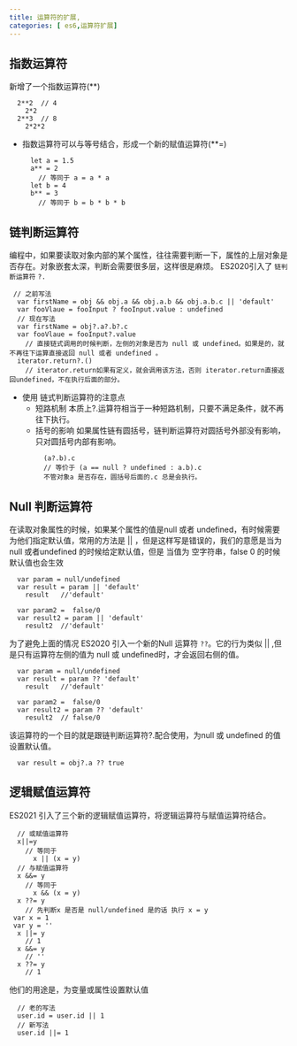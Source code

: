 ```yaml
---
title: 运算符的扩展,
categories: [ es6,运算符扩展]
---
```


##  指数运算符

新增了一个指数运算符(**)

  ```
    2**2  // 4 
      2*2
    2**3  // 8
      2*2*2 
  ```
- 指数运算符可以与等号结合，形成一个新的赋值运算符(**=)
  ```
    let a = 1.5 
    a** = 2
      // 等同于 a = a * a 
    let b = 4 
    b** = 3
      // 等同于 b = b * b * b 
  ```
## 链判断运算符

  编程中，如果要读取对象内部的某个属性，往往需要判断一下，属性的上层对象是否存在。对象嵌套太深，判断会需要很多层，这样很是麻烦。
  ES2020引入了 `链判断运算符` `?.`
  ```
   // 之前写法
    var firstName = obj && obj.a && obj.a.b && obj.a.b.c || 'default'
    var fooVlaue = fooInput ? fooInput.value : undefined
    // 现在写法
    var firstName = obj?.a?.b?.c
    var fooVlaue = fooInput?.value
      // 直接链式调用的时候判断，左侧的对象是否为 null 或 undefined。如果是的，就不再往下运算直接返回 null 或者 undefined 。
    iterator.return?.()
      // iterator.return如果有定义，就会调用该方法，否则 iterator.return直接返回undefined，不在执行后面的部分。
  ```
 - 使用 链式判断运算符的注意点
    - 短路机制
      本质上?.运算符相当于一种短路机制，只要不满足条件，就不再往下执行。
    - 括号的影响
      如果属性链有圆括号，链判断运算符对圆括号外部没有影响，只对圆括号内部有影响。
      ```
        (a?.b).c
        // 等价于 (a == null ? undefined : a.b).c
        不管对象a 是否存在，圆括号后面的.c 总是会执行。
      ```

## Null 判断运算符
  在读取对象属性的时候，如果某个属性的值是null 或者 undefined，有时候需要为他们指定默认值，常用的方法是 || ，但是这样写是错误的，我们的意愿是当为null 或者undefined 的时候给定默认值，但是 当值为 空字符串，false 0 的时候默认值也会生效
  ```
    var param = null/undefined
    var result = param || 'default'
      result   //'default'
    
    var param2 =  false/0
    var result2 = param || 'default'
      result2  //'default'
  ```
  为了避免上面的情况 ES2020 引入一个新的Null 运算符 `??`。它的行为类似 || ,但是只有运算符左侧的值为 null 或 undefined时，才会返回右侧的值。
  ```
    var param = null/undefined
    var result = param ?? 'default'
      result   //'default'
    
    var param2 =  false/0
    var result2 = param ?? 'default'
      result2  // false/0 
  ```
  该运算符的一个目的就是跟链判断运算符?.配合使用，为null 或 undefined 的值设置默认值。
  ```
    var result = obj?.a ?? true
  ```

## 逻辑赋值运算符

ES2021 引入了三个新的逻辑赋值运算符，将逻辑运算符与赋值运算符结合。

```
  // 或赋值运算符
  x||=y
    // 等同于
      x || (x = y)
  // 与赋值运算符
  x &&= y 
    // 等同于
      x && (x = y)
  x ??= y 
    // 先判断x 是否是 null/undefined 是的话 执行 x = y  
 var x = 1
 var y = ''
  x ||= y 
    // 1
  x &&= y 
    // ''
  x ??= y 
    // 1
```
  他们的用途是，为变量或属性设置默认值
  ```
    // 老的写法
    user.id = user.id || 1
    // 新写法
    user.id ||= 1 
  ```